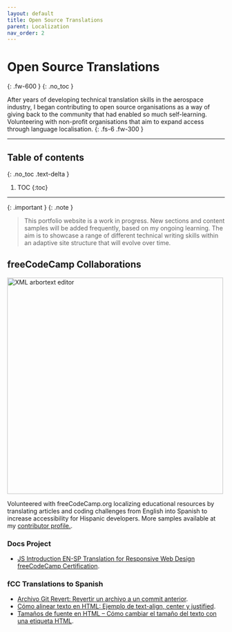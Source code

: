 ```yaml
---
layout: default
title: Open Source Translations
parent: Localization
nav_order: 2
---
```


# Open Source Translations
{: .fw-600 }
{: .no_toc }

After years of developing technical translation skills in the aerospace industry, I began contributing to open source organisations as a way of giving back to the community that had enabled so much self-learning. Volunteering with non-profit organisations that aim to expand access through language localisation.
{: .fs-6 .fw-300 }

---

## Table of contents
{: .no_toc .text-delta }

1. TOC
{:toc}

---

{: .important }
{: .note }
> This portfolio website is a work in progress. New sections and content samples will be added frequently, based on my ongoing learning. The aim is to showcase a range of different technical writing skills within an adaptive site structure that will evolve over time.

## freeCodeCamp Collaborations

<img src="/portfolio/assets/images/FreeCodeCamp_logo.png" alt="XML arbortext editor" width="500" height="500">

Volunteered with freeCodeCamp.org localizing educational resources by translating articles and coding challenges from English into Spanish to increase accessibility for Hispanic developers. More samples available at my [contributor profile.](https://www.freecodecamp.org/espanol/news/author/fran/).

### Docs Project

- [JS Introduction EN-SP Translation for Responsive Web Design freeCodeCamp Certification](https://franmaral.github.io/freecodecamp/techdocs/fcc-technical-documentation.html).

### fCC Translations to Spanish

- [Archivo Git Revert: Revertir un archivo a un commit anterior](https://www.freecodecamp.org/espanol/news/archivo-git-revert-revertir-un-archivo-a-un-commit-anterior/).
- [Cómo alinear texto en HTML: Ejemplo de text-align, center y justified](https://www.freecodecamp.org/espanol/news/como-alinear-texto-en-html-ejemplo-de-text-align-center-y-justified/).
- [Tamaños de fuente en HTML – Cómo cambiar el tamaño del texto con una etiqueta HTML](https://www.freecodecamp.org/espanol/news/tamanos-de-fuente-html-como-cambiar-tamano-texto-con-etiqueta-html/).



